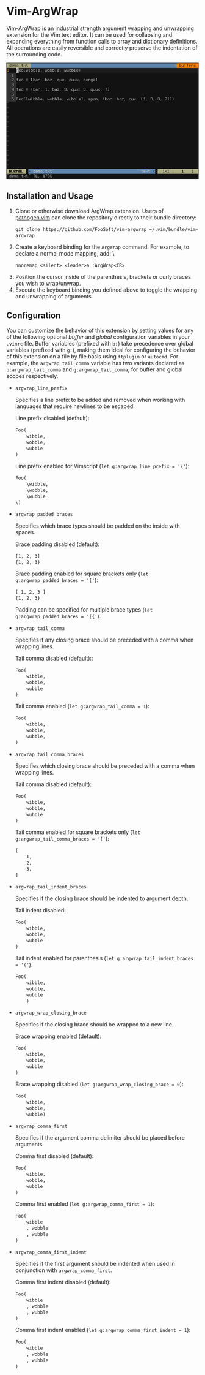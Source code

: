 <!-- +++
Area = "projects"
GitHub = "vim-argwrap"
Layout = "page"
Tags = ["argwrap", "vim", "mit license", "vimscript"]
Description = "Wrap and unwrap function arguments, lists, and dictionaries in Vim."
Collection = "ProjectsActive"
+++ -->

# Vim-ArgWrap

Vim-ArgWrap is an industrial strength argument wrapping and unwrapping extension for the Vim text editor. It can be used
for collapsing and expanding everything from function calls to array and dictionary definitions.  All operations are
easily reversible and correctly preserve the indentation of the surrounding code.

![](img/demo.gif)

## Installation and Usage

1.  Clone or otherwise download ArgWrap extension. Users of [pathogen.vim](https://github.com/tpope/vim-pathogen) can
    clone the repository directly to their bundle directory:
    ```
    git clone https://github.com/FooSoft/vim-argwrap ~/.vim/bundle/vim-argwrap
    ```
2.  Create a keyboard binding for the `ArgWrap` command. For example, to declare a normal mode mapping, add: \
    ```
    nnoremap <silent> <leader>a :ArgWrap<CR>
    ```
3.  Position the cursor inside of the parenthesis, brackets or curly braces you wish to wrap/unwrap.
4.  Execute the keyboard binding you defined above to toggle the wrapping and unwrapping of arguments.

## Configuration

You can customize the behavior of this extension by setting values for any of the following optional *buffer* and
*global* configuration variables in your `.vimrc` file. Buffer variables (prefixed with `b:`) take precedence over
global variables (prefixed with `g:`), making them ideal for configuring the behavior of this extension on a file by
file basis using `ftplugin` or `autocmd`. For example, the `argwrap_tail_comma` variable has two variants declared as
`b:argwrap_tail_comma` and `g:argwrap_tail_comma`, for buffer and global scopes respectively.

*   `argwrap_line_prefix`

    Specifies a line prefix to be added and removed when working with languages that require newlines to be escaped.

    Line prefix disabled (default):

    ```
    Foo(
        wibble,
        wobble,
        wubble
    )
    ```

    Line prefix enabled for Vimscript (`let g:argwrap_line_prefix = '\'`):

    ```
    Foo(
        \wibble,
        \wobble,
        \wubble
    \)
    ```

*   `argwrap_padded_braces`

    Specifies which brace types should be padded on the inside with spaces.

    Brace padding disabled (default):

    ```
    [1, 2, 3]
    {1, 2, 3}
    ```

    Brace padding enabled for square brackets only (`let g:argwrap_padded_braces = '['`):

    ```
    [ 1, 2, 3 ]
    {1, 2, 3}
    ```

    Padding can be specified for multiple brace types (`let g:argwrap_padded_braces = '[{'`).

*   `argwrap_tail_comma`

    Specifies if any closing brace should be preceded with a comma when wrapping lines.

    Tail comma disabled (default)::

    ```
    Foo(
        wibble,
        wobble,
        wubble
    )
    ```

    Tail comma enabled (`let g:argwrap_tail_comma = 1`):

    ```
    Foo(
        wibble,
        wobble,
        wubble,
    )
    ```

*   `argwrap_tail_comma_braces`

    Specifies which closing brace should be preceded with a comma when wrapping lines.

    Tail comma disabled (default):

    ```
    Foo(
        wibble,
        wobble,
        wubble
    )
    ```

    Tail comma enabled for square brackets only (`let g:argwrap_tail_comma_braces = '['`):

    ```
    [
        1,
        2,
        3,
    ]
    ```

*   `argwrap_tail_indent_braces`

    Specifies if the closing brace should be indented to argument depth.

    Tail indent disabled:

    ```
    Foo(
        wibble,
        wobble,
        wubble
    )
    ```

    Tail indent enabled for parenthesis (`let g:argwrap_tail_indent_braces = '('`):

    ```
    Foo(
        wibble,
        wobble,
        wubble
        )
    ```

*   `argwrap_wrap_closing_brace`

    Specifies if the closing brace should be wrapped to a new line.

    Brace wrapping enabled (default):

    ```
    Foo(
        wibble,
        wobble,
        wubble
    )
    ```

    Brace wrapping disabled (`let g:argwrap_wrap_closing_brace = 0`):

    ```
    Foo(
        wibble,
        wobble,
        wubble)
    ```

*   `argwrap_comma_first`

    Specifies if the argument comma delimiter should be placed before arguments.

    Comma first disabled (default):

    ```
    Foo(
        wibble,
        wobble,
        wubble
    )
    ```

    Comma first enabled (`let g:argwrap_comma_first = 1`):

    ```
    Foo(
        wibble
        , wobble
        , wubble
    )
    ```

*   `argwrap_comma_first_indent`

    Specifies if the first argument should be indented when used in conjunction with `argwrap_comma_first`.

    Comma first indent disabled (default):

    ```
    Foo(
        wibble
        , wobble
        , wubble
    )
    ```

    Comma first indent enabled (`let g:argwrap_comma_first_indent = 1`):

    ```
    Foo(
        wibble
        , wobble
        , wubble
    )
    ```
